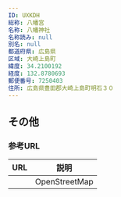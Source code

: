 ```yaml
---
ID: UXKDH
総称: 八幡宮
名称: 八幡神社
名称読み: null
別名: null
都道府県: 広島県
区域: 大崎上島町
緯度: 34.2100192
経度: 132.8780693
郵便番号: 7250403
住所: 広島県豊田郡大崎上島町明石３０
---
```


## その他

### 参考URL

| URL | 説明          |
| --- | ------------- |
|     | OpenStreetMap |
